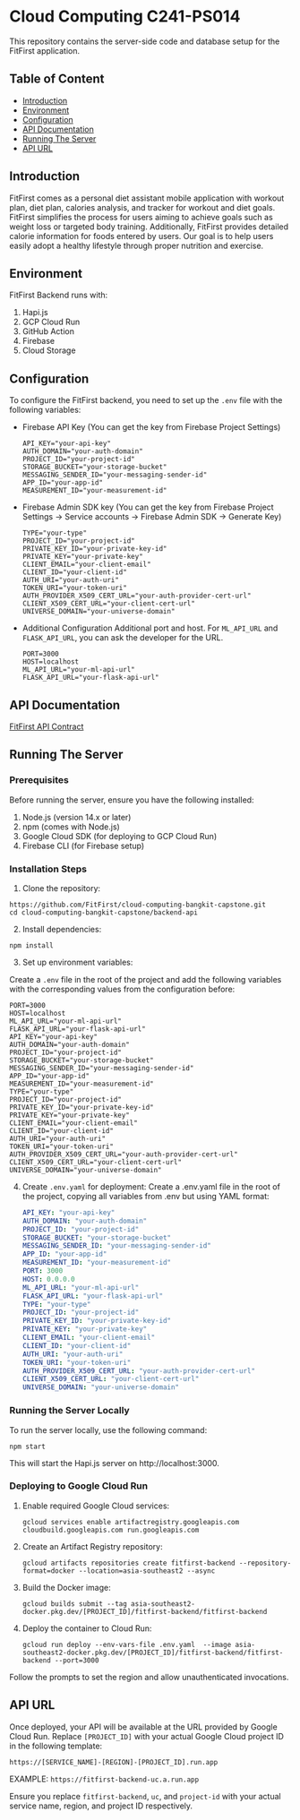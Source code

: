 # Cloud Computing C241-PS014

This repository contains the server-side code and database setup for the FitFirst application.

## Table of Content

- [Introduction](#introduction)
- [Environment](#environment)
- [Configuration](#configuration)
- [API Documentation](#api-documentation)
- [Running The Server](#running-the-server)
- [API URL](#api-url)

## Introduction

FitFirst comes as a personal diet assistant mobile application with workout plan, diet plan, calories analysis, and tracker for workout and diet goals. FitFirst simplifies the process for users aiming to achieve goals such as weight loss or targeted body training. Additionally, FitFirst provides detailed calorie information for foods entered by users. Our goal is to help users easily adopt a healthy lifestyle through proper nutrition and exercise.

## Environment

FitFirst Backend runs with:

1. Hapi.js
2. GCP Cloud Run
3. GitHub Action
4. Firebase
5. Cloud Storage

## Configuration

To configure the FitFirst backend, you need to set up the `.env` file with the following variables:

- Firebase API Key
  (You can get the key from Firebase Project Settings)

  ```
  API_KEY="your-api-key"
  AUTH_DOMAIN="your-auth-domain"
  PROJECT_ID="your-project-id"
  STORAGE_BUCKET="your-storage-bucket"
  MESSAGING_SENDER_ID="your-messaging-sender-id"
  APP_ID="your-app-id"
  MEASUREMENT_ID="your-measurement-id"
  ```

- Firebase Admin SDK key
  (You can get the key from Firebase Project Settings -> Service accounts -> Firebase Admin SDK -> Generate Key)

  ```
  TYPE="your-type"
  PROJECT_ID="your-project-id"
  PRIVATE_KEY_ID="your-private-key-id"
  PRIVATE_KEY="your-private-key"
  CLIENT_EMAIL="your-client-email"
  CLIENT_ID="your-client-id"
  AUTH_URI="your-auth-uri"
  TOKEN_URI="your-token-uri"
  AUTH_PROVIDER_X509_CERT_URL="your-auth-provider-cert-url"
  CLIENT_X509_CERT_URL="your-client-cert-url"
  UNIVERSE_DOMAIN="your-universe-domain"
  ```

- Additional Configuration
  Additional port and host. For `ML_API_URL` and `FLASK_API_URL`, you can ask the developer for the URL.
  ```
  PORT=3000
  HOST=localhost
  ML_API_URL="your-ml-api-url"
  FLASK_API_URL="your-flask-api-url"
  ```

## API Documentation

[FitFirst API Contract](https://fitfirst-api-contract.notion.site/FitFirst-API-Contract-8ca743cd651b4ff7afb9e72ad749375f?pvs=4)

## Running The Server

### Prerequisites

Before running the server, ensure you have the following installed:

1. Node.js (version 14.x or later)
2. npm (comes with Node.js)
3. Google Cloud SDK (for deploying to GCP Cloud Run)
4. Firebase CLI (for Firebase setup)

### Installation Steps

1. Clone the repository:

```
https://github.com/FitFirst/cloud-computing-bangkit-capstone.git
cd cloud-computing-bangkit-capstone/backend-api
```

2. Install dependencies:

```
npm install
```

3. Set up environment variables:

Create a `.env` file in the root of the project and add the following variables with the corresponding values from the configuration before:

```
PORT=3000
HOST=localhost
ML_API_URL="your-ml-api-url"
FLASK_API_URL="your-flask-api-url"
API_KEY="your-api-key"
AUTH_DOMAIN="your-auth-domain"
PROJECT_ID="your-project-id"
STORAGE_BUCKET="your-storage-bucket"
MESSAGING_SENDER_ID="your-messaging-sender-id"
APP_ID="your-app-id"
MEASUREMENT_ID="your-measurement-id"
TYPE="your-type"
PROJECT_ID="your-project-id"
PRIVATE_KEY_ID="your-private-key-id"
PRIVATE_KEY="your-private-key"
CLIENT_EMAIL="your-client-email"
CLIENT_ID="your-client-id"
AUTH_URI="your-auth-uri"
TOKEN_URI="your-token-uri"
AUTH_PROVIDER_X509_CERT_URL="your-auth-provider-cert-url"
CLIENT_X509_CERT_URL="your-client-cert-url"
UNIVERSE_DOMAIN="your-universe-domain"
```

4. Create `.env.yaml` for deployment:
   Create a .env.yaml file in the root of the project, copying all variables from .env but using YAML format:

   ```yaml
   API_KEY: "your-api-key"
   AUTH_DOMAIN: "your-auth-domain"
   PROJECT_ID: "your-project-id"
   STORAGE_BUCKET: "your-storage-bucket"
   MESSAGING_SENDER_ID: "your-messaging-sender-id"
   APP_ID: "your-app-id"
   MEASUREMENT_ID: "your-measurement-id"
   PORT: 3000
   HOST: 0.0.0.0
   ML_API_URL: "your-ml-api-url"
   FLASK_API_URL: "your-flask-api-url"
   TYPE: "your-type"
   PROJECT_ID: "your-project-id"
   PRIVATE_KEY_ID: "your-private-key-id"
   PRIVATE_KEY: "your-private-key"
   CLIENT_EMAIL: "your-client-email"
   CLIENT_ID: "your-client-id"
   AUTH_URI: "your-auth-uri"
   TOKEN_URI: "your-token-uri"
   AUTH_PROVIDER_X509_CERT_URL: "your-auth-provider-cert-url"
   CLIENT_X509_CERT_URL: "your-client-cert-url"
   UNIVERSE_DOMAIN: "your-universe-domain"
   ```

### Running the Server Locally

To run the server locally, use the following command:

```
npm start
```

This will start the Hapi.js server on http://localhost:3000.

### Deploying to Google Cloud Run

1. Enable required Google Cloud services:

   ```
   gcloud services enable artifactregistry.googleapis.com cloudbuild.googleapis.com run.googleapis.com
   ```

2. Create an Artifact Registry repository:

   ```
   gcloud artifacts repositories create fitfirst-backend --repository-format=docker --location=asia-southeast2 --async
   ```

3. Build the Docker image:

   ```
   gcloud builds submit --tag asia-southeast2-docker.pkg.dev/[PROJECT_ID]/fitfirst-backend/fitfirst-backend
   ```

4. Deploy the container to Cloud Run:

   ```
   gcloud run deploy --env-vars-file .env.yaml  --image asia-southeast2-docker.pkg.dev/[PROJECT_ID]/fitfirst-backend/fitfirst-backend --port=3000
   ```

Follow the prompts to set the region and allow unauthenticated invocations.

## API URL

Once deployed, your API will be available at the URL provided by Google Cloud Run. Replace `[PROJECT_ID]` with your actual Google Cloud project ID in the following template:

`https://[SERVICE_NAME]-[REGION]-[PROJECT_ID].run.app`

EXAMPLE:
`https://fitfirst-backend-uc.a.run.app`

Ensure you replace `fitfirst-backend`, `uc`, and `project-id` with your actual service name, region, and project ID respectively.
